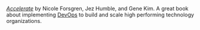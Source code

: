*[Accelerate](/books/accelerate)* by Nicole Forsgren, Jez Humble, and Gene Kim. A great book about implementing [DevOps](/swe/devops) to build and scale high performing technology organizations.